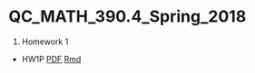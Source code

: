 # QC_MATH_390.4_Spring_2018
1. Homework 1
* HW1P [PDF](https://github.com/Rachelhia/QC_MATH_390.4_Spring_2018/blob/master/390-hw01p-rachelhia.pdf) [Rmd](https://github.com/Rachelhia/QC_MATH_390.4_Spring_2018/blob/master/390-hw01p-rachelhia.Rmd)
